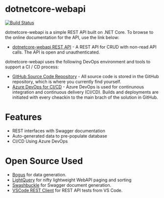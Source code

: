# dotnetcore-webapi
[![Build Status](https://beckshome.visualstudio.com/dotnetcore-webapi/_apis/build/status/thbst16.dotnetcore-webapi?branchName=main)](https://beckshome.visualstudio.com/dotnetcore-webapi/_build/latest?definitionId=6&branchName=main)

dotnetcore-webapi is a simple REST API built on .NET Core. To browse to the online documentation for the API, use the link below:
* [dotnetcore-webapi REST API](https://beckshome-webapi.azurewebsites.net/swagger/index.html) - A REST API for CRUD with non-read API calls. The API is open and unauthenticated.

dotnetcore-webapi uses the following DevOps environment and tools to support a CI / CD process:
* [GitHub Source Code Repository](https://github.com/thbst16/dotnetcore-webapi) - All source code is stored in the GitHub repository, which is where you currently find yourself.
* [Azure DevOps for CI/CD](https://beckshome.visualstudio.com/dotnetcore-webapi/_build) - Azure DevOps is used for continunous integration and continuous delivery (CI/CD). Builds and deployments are initiated with every cheackin to the main brach of the solution in GitHub.

# Features

* REST interfaces with Swagger documentation
* Auto-generated data to pre-populate database
* CI/CD Using Azure DevOps

# Open Source Used

* [Bogus](https://github.com/bchavez/Bogus) for data generation.
* [LightQuery](https://github.com/GeorgDangl/LightQuery) for nifty lightweight WebAPI paging and sorting
* [Swashbuckle](https://github.com/domaindrivendev/Swashbuckle) for Swagger document generation.
* [VSCode REST Client](https://github.com/Huachao/vscode-restclient/blob/master/README.md) for REST API tests from VS Code. 